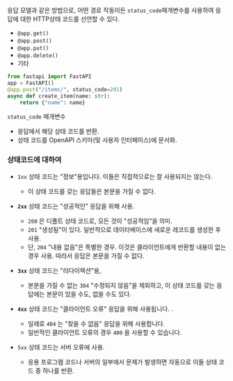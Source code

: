 응답 모델과 같은 방법으로, 어떤 경로 작동이든 `status_code`매개변수를 사용하여 응답에 대한 HTTP상태 코드를 선언할 수 있다.

- `@app.get()`
- `@app.post()`
- `@app.put()`
- `@app.delete()`
- 기타

```python
from fastapi import FastAPI 
app = FastAPI() 
@app.post("/items/", status_code=201) 
async def create_item(name: str): 
	return {"name": name}
```


`status_code` 매개변수
- 응답에서 해당 상태 코드를 반환.
- 상태 코드를 OpenAPI 스키마(및 사용자 인터페이스)에 문서화.

### 상태코드에 대하여
- `1xx` 상태 코드는 "정보"용입니다. 이들은 직접적으로는 잘 사용되지는 않는다. 
	- 이 상태 코드를 갖는 응답들은 본문을 가질 수 없다.
	
- **`2xx`** 상태 코드는 "성공적인" 응답을 위해 사용.
    - `200` 은 디폴트 상태 코드로, 모든 것이 "성공적임"을 의미.
    - `201` "생성됨"이 있다. 일반적으로 데이터베이스에 새로운 레코드를 생성한 후 사용.
    - 단, `204` "내용 없음"은 특별한 경우. 이것은 클라이언트에게 반환할 내용이 없는 경우 사용. 따라서 응답은 본문을 가질 수 없다.
    
- **`3xx`** 상태 코드는 "리다이렉션"용,
	- 본문을 가질 수 없는 `304` "수정되지 않음"을 제외하고, 이 상태 코드를 갖는 응답에는 본문이 있을 수도, 없을 수도 있다.

- **`4xx`** 상태 코드는 "클라이언트 오류" 응답을 위해 사용됩니다. .
    - 일례로 `404` 는 "찾을 수 없음" 응답을 위해 사용합니다.
    - 일반적인 클라이언트 오류의 경우 `400` 을 사용할 수 있습니다.

- `5xx` 상태 코드는 서버 오류에 사용.
	- 응용 프로그램 코드나 서버의 일부에서 문제가 발생하면 자동으로 이들 상태 코드 중 하나를 반환.